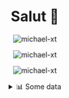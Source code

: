 <h1 align="center">Salut 👋</h1>

<p align="center"> <img src="https://komarev.com/ghpvc/?username=michael-xt" alt="michael-xt" /> 
</p>

<p align="center"><img align="center" src="https://github-readme-stats.vercel.app/api/top-langs/?username=michael-xt&layout=compact&theme=dark&show_icons=true" alt="michael-xt" /></p>
<p align="center"><img align="center" src="https://github-readme-stats.vercel.app/api?username=michael-xt&show_icons=true&theme=dark&show_icons=true" alt="michael-xt" /></p>

<details align="center"><summary>📊 Some data</summary>
<p>

<!--START_SECTION:waka-->
**🐱 My Github Data** 

> 🏆 242 Contributions in the Year 2021
 > 
> 📦 16.3 MB Used in Github's Storage 
 > 
> 🚫 Not Opted to Hire
 > 
> 📜 5 Public Repositories 
 > 
> 🔑 30 Private Repositories  
 > 
**I'm an Early 🐤** 

```text
🌞 Morning    133 commits    ████████░░░░░░░░░░░░░░░░░   32.13% 
🌆 Daytime    108 commits    ██████░░░░░░░░░░░░░░░░░░░   26.09% 
🌃 Evening    167 commits    ██████████░░░░░░░░░░░░░░░   40.34% 
🌙 Night      6 commits      ░░░░░░░░░░░░░░░░░░░░░░░░░   1.45%

```
📅 **I'm Most Productive on Wednesday** 

```text
Monday       40 commits     ██░░░░░░░░░░░░░░░░░░░░░░░   9.66% 
Tuesday      59 commits     ███░░░░░░░░░░░░░░░░░░░░░░   14.25% 
Wednesday    83 commits     █████░░░░░░░░░░░░░░░░░░░░   20.05% 
Thursday     83 commits     █████░░░░░░░░░░░░░░░░░░░░   20.05% 
Friday       63 commits     ███░░░░░░░░░░░░░░░░░░░░░░   15.22% 
Saturday     51 commits     ███░░░░░░░░░░░░░░░░░░░░░░   12.32% 
Sunday       35 commits     ██░░░░░░░░░░░░░░░░░░░░░░░   8.45%

```


📊 **This Week I Spent My Time On** 

```text
🔥 Editors: 
VS Code                  46 mins             █████████████████████████   100.0%

💻 Operating System: 
Windows                  46 mins             █████████████████████████   100.0%

```

**I Mostly Code in JavaScript** 

```text
JavaScript               10 repos            ████████░░░░░░░░░░░░░░░░░   32.26% 
Java                     8 repos             ██████░░░░░░░░░░░░░░░░░░░   25.81% 
Lua                      3 repos             ██░░░░░░░░░░░░░░░░░░░░░░░   9.68% 
Vue                      3 repos             ██░░░░░░░░░░░░░░░░░░░░░░░   9.68% 
C#                       2 repos             █░░░░░░░░░░░░░░░░░░░░░░░░   6.45%

```



 Last Updated on 16/09/2021
<!--END_SECTION:waka-->
</p>
